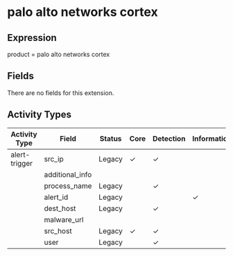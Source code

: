 palo alto networks cortex
=========================

Expression
----------

product = palo alto networks cortex

Fields
------

There are no fields for this extension.

Activity Types
--------------

| Activity Type | Field           | Status | Core     | Detection | Informational |
| ------------- | --------------- | ------ | -------- | --------- | ------------- |
| alert-trigger | src_ip          | Legacy | &#10003; | &#10003;  |               |
|               | additional_info |        |          |           |               |
|               | process_name    | Legacy |          | &#10003;  |               |
|               | alert_id        | Legacy |          |           | &#10003;      |
|               | dest_host       | Legacy |          | &#10003;  |               |
|               | malware_url     |        |          |           |               |
|               | src_host        | Legacy | &#10003; | &#10003;  |               |
|               | user            | Legacy |          | &#10003;  |               |

